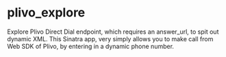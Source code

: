 plivo_explore
=============

Explore Plivo Direct Dial endpoint, which requires an answer_url, to spit out dynamic XML. This Sinatra app, very simply allows you to make call from Web SDK of Plivo, by entering in a dynamic phone number.
